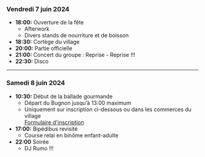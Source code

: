 ### Vendredi 7 juin 2024

* **18:00:** Ouverture de la fête
    * Afterwork
    * Divers stands de nourriture et de boisson
* **18:30:** Cortège du village
* **20:00:** Partie officielle
* **21:00:** Concert du groupe : Reprise - Reprise !!!
* **22:30:** Disco

---

### Samedi 8 juin 2024

* **10:30:** Début de la ballade gourmande
    * Départ du Bugnon jusqu’à 13:00 maximum
    * Uniquement sur inscription ci-dessous ou dans les commerces du village  
    <a class="btn" href="https://forms.gle/AqY9ZGA2ipQvoPmx8" target="_blank">Formulaire d'inscription</a>
* **17:00:** Bipédibus revisité
    * Course relai en binôme enfant-adulte
* **22:00** Soirée
    * DJ Rumo !!!
